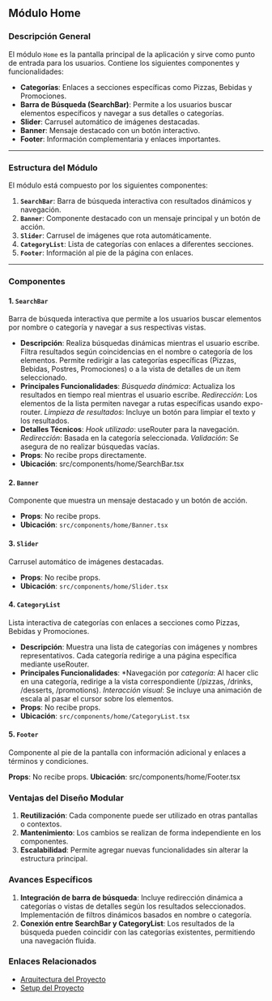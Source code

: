## **Módulo Home**

### **Descripción General**
El módulo `Home` es la pantalla principal de la aplicación y sirve como punto de entrada para los usuarios. Contiene los siguientes componentes y funcionalidades:

- **Categorías**: Enlaces a secciones específicas como Pizzas, Bebidas y Promociones.
- **Barra de Búsqueda (SearchBar)**: Permite a los usuarios buscar elementos específicos y navegar a sus detalles o categorías.
- **Slider**: Carrusel automático de imágenes destacadas.
- **Banner**: Mensaje destacado con un botón interactivo.
- **Footer**: Información complementaria y enlaces importantes.

---

### **Estructura del Módulo**

El módulo está compuesto por los siguientes componentes:

1. **`SearchBar`**: Barra de búsqueda interactiva con resultados dinámicos y navegación.
2. **`Banner`**: Componente destacado con un mensaje principal y un botón de acción.
3. **`Slider`**: Carrusel de imágenes que rota automáticamente.
4. **`CategoryList`**: Lista de categorías con enlaces a diferentes secciones.
5. **`Footer`**: Información al pie de la página con enlaces.

---

### **Componentes**

#### **1. `SearchBar`**
Barra de búsqueda interactiva que permite a los usuarios buscar elementos por nombre o categoría y navegar a sus respectivas vistas.

- **Descripción**: 
Realiza búsquedas dinámicas mientras el usuario escribe.
Filtra resultados según coincidencias en el nombre o categoría de los elementos.
Permite redirigir a las categorías específicas (Pizzas, Bebidas, Postres, Promociones) o a la vista de detalles de un ítem seleccionado.
- **Principales Funcionalidades**:
*Búsqueda dinámica*: Actualiza los resultados en tiempo real mientras el usuario escribe.
*Redirección*: Los elementos de la lista permiten navegar a rutas específicas usando expo-router.
*Limpieza de resultados*: Incluye un botón para limpiar el texto y los resultados.
- **Detalles Técnicos**:
*Hook utilizado*: useRouter para la navegación.
*Redirección*: Basada en la categoría seleccionada.
*Validación*: Se asegura de no realizar búsquedas vacías.
- **Props**: No recibe props directamente.
- **Ubicación**: src/components/home/SearchBar.tsx

#### **2. `Banner`**
Componente que muestra un mensaje destacado y un botón de acción.

- **Props**: No recibe props.
- **Ubicación**: `src/components/home/Banner.tsx`

#### **3. `Slider`**
Carrusel automático de imágenes destacadas.

- **Props**: No recibe props.
- **Ubicación**: `src/components/home/Slider.tsx`

#### **4. `CategoryList`**
Lista interactiva de categorías con enlaces a secciones como Pizzas, Bebidas y Promociones.

- **Descripción**:
Muestra una lista de categorías con imágenes y nombres representativos.
Cada categoría redirige a una página específica mediante useRouter.
- **Principales Funcionalidades**:
*Navegación por *categoría*: Al hacer clic en una categoría, redirige a la vista correspondiente (/pizzas, /drinks, /desserts, /promotions).
*Interacción visual*: Se incluye una animación de escala al pasar el cursor sobre los elementos.
- **Props**: No recibe props.
- **Ubicación**: `src/components/home/CategoryList.tsx`

#### **5. `Footer`**
Componente al pie de la pantalla con información adicional y enlaces a términos y condiciones.

**Props**: No recibe props.
**Ubicación**: src/components/home/Footer.tsx

### **Ventajas del Diseño Modular**
1. **Reutilización**: Cada componente puede ser utilizado en otras pantallas o contextos.
2. **Mantenimiento**: Los cambios se realizan de forma independiente en los componentes.
3. **Escalabilidad**: Permite agregar nuevas funcionalidades sin alterar la estructura principal.

### **Avances Específicos**
1. **Integración de barra de búsqueda**:
Incluye redirección dinámica a categorías o vistas de detalles según los resultados seleccionados.
Implementación de filtros dinámicos basados en nombre o categoría.
2. **Conexión entre SearchBar y CategoryList**:
Los resultados de la búsqueda pueden coincidir con las categorías existentes, permitiendo una navegación fluida.

### **Enlaces Relacionados**
- [Arquitectura del Proyecto](./architecture.md)
- [Setup del Proyecto](./setup.md)

